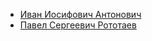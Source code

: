 * [Иван Иосифович Антонович](Иван%20Иосифович%20Антонович)
* [Павел Сергеевич Рототаев](Павел%20Сергеевич%20Рототаев)